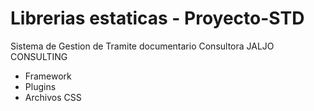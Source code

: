 Librerias estaticas - Proyecto-STD
==================================
Sistema de Gestion de Tramite documentario
Consultora JALJO CONSULTING

- Framework
- Plugins
- Archivos CSS
